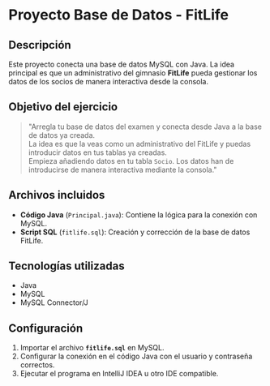 # Proyecto Base de Datos - FitLife  

## Descripción  
Este proyecto conecta una base de datos MySQL con Java. La idea principal es que un administrativo del gimnasio **FitLife** pueda gestionar los datos de los socios de manera interactiva desde la consola.  

## Objetivo del ejercicio  
> "Arregla tu base de datos del examen y conecta desde Java a la base de datos ya creada.  
> La idea es que la veas como un administrativo del FitLife y puedas introducir datos en tus tablas ya creadas.  
> Empieza añadiendo datos en tu tabla `Socio`. Los datos han de introducirse de manera interactiva mediante la consola."  

## Archivos incluidos  
- **Código Java** (`Principal.java`): Contiene la lógica para la conexión con MySQL.  
- **Script SQL** (`fitlife.sql`): Creación y corrección de la base de datos FitLife.  

## Tecnologías utilizadas  
- Java  
- MySQL  
- MySQL Connector/J  

## Configuración  
1. Importar el archivo **`fitlife.sql`** en MySQL.  
2. Configurar la conexión en el código Java con el usuario y contraseña correctos.  
3. Ejecutar el programa en IntelliJ IDEA u otro IDE compatible.  

